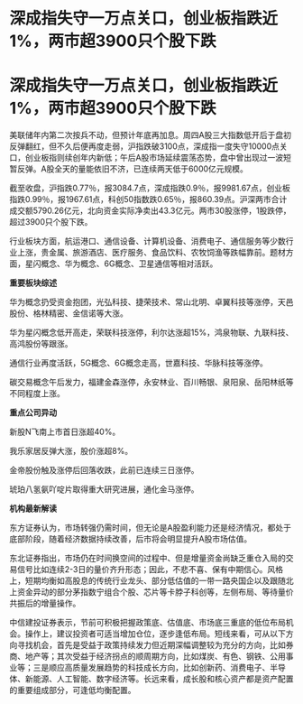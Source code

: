 # 深成指失守一万点关口，创业板指跌近1%，两市超3900只个股下跌

# 深成指失守一万点关口，创业板指跌近1%，两市超3900只个股下跌

美联储年内第二次按兵不动，但预计年底再加息。周四A股三大指数低开后于盘初反弹翻红，但不久后便再度走弱，沪指跌破3100点，深成指一度失守10000点关口，创业板指则续创年内新低；午后A股市场延续震荡态势，盘中曾出现过一波短暂反弹。A股全天的量能依旧不济，已连续两天低于6000亿元规模。

截至收盘，沪指跌0.77％，报3084.7点，深成指跌0.9％，报9981.67点，创业板指跌0.99％，报1967.61点，科创50指数跌0.65％，报860.39点。沪深两市合计成交额5790.26亿元，北向资金实际净卖出43.3亿元。两市30股涨停，1股跌停，超过3900只个股下跌。

行业板块方面，航运港口、通信设备、计算机设备、消费电子、通信服务等少数行业上涨，贵金属、旅游酒店、医疗服务、食品饮料、农牧饲渔等跌幅靠前。题材方面，星闪概念、华为概念、6G概念、卫星通信等相对活跃。

**重要板块综述**

华为概念扔受资金抱团，光弘科技、捷荣技术、常山北明、卓翼科技等涨停，天邑股份、格林精密、金信诺等大涨。

华为星闪概念低开高走，荣联科技涨停，利尔达涨超15%，鸿泉物联、九联科技、高鸿股份等跟涨。

通信行业再度活跃，5G概念、6G概念走高，世嘉科技、华脉科技等涨停。

碳交易概念午后发力，福建金森涨停，永安林业、百川畅银、泉阳泉、岳阳林纸等不同程度上涨。

**重点公司异动**

新股N飞南上市首日涨超40%。

我乐家居反弹大涨，股价涨超8%。

金帝股份触及涨停后回落收跌，此前已连续三日涨停。

琥珀八氢氨吖啶片取得重大研究进展，通化金马涨停。

**机构最新解读**

东方证券认为，市场转强仍需时间，但无论是A股盈利能力还是经济情况，都处于底部阶段，随着经济数据持续改善，后市将会明显提升A股市场估值。

东北证券指出，市场仍在时间换空间的过程中、但是增量资金尚缺乏重仓入局的交易信号比如连续2-3日的量价齐升形态；因此，不悲不喜、保有中期信心。风格上，短期均衡如高股息的传统行业龙头、部分低估值的一带一路央国企以及跟随北上资金异动的部分茅指数宁组合个股、芯片等卡脖子科创等，左侧布局、等待量价共振后的增量操作。

中信建投证券表示，节前可积极把握政策底、估值底、市场底三重底的低位布局机会。操作上，建议投资者可适当增加仓位，逐步逢低布局。短线来看，可从以下方向寻找机会，首先是受益于政策持续发力但近期深幅调整较为充分的方向，比如券商、地产等；其次受益于经济拐点的顺周期方向，比如煤炭、有色、钢铁、公用事业等；三是顺应高质量发展趋势的科技成长方向，比如创新药、消费电子、半导体、新能源、人工智能、数字经济等。长远来看，成长股和核心资产都是资产配置的重要组成部分，可逢低均衡配置。


